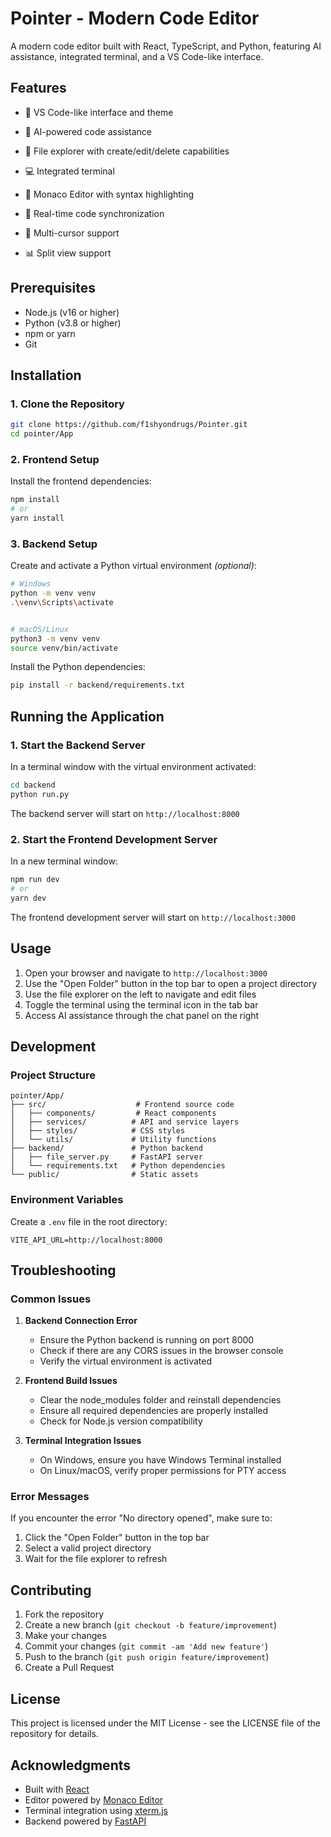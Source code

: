 # Pointer - Modern Code Editor

A modern code editor built with React, TypeScript, and Python, featuring AI assistance, integrated terminal, and a VS Code-like interface.

## Features

- 🎨 VS Code-like interface and theme

- 🤖 AI-powered code assistance
- 📁 File explorer with create/edit/delete capabilities
- 💻 Integrated terminal
- 📝 Monaco Editor with syntax highlighting
- 🔄 Real-time code synchronization
- 🎯 Multi-cursor support
- 📊 Split view support

## Prerequisites

- Node.js (v16 or higher)
- Python (v3.8 or higher)
- npm or yarn
- Git

## Installation

### 1. Clone the Repository

```bash
git clone https://github.com/f1shyondrugs/Pointer.git
cd pointer/App
```

### 2. Frontend Setup

Install the frontend dependencies:

```bash
npm install
# or
yarn install
```

### 3. Backend Setup

Create and activate a Python virtual environment _(optional)_:

```bash
# Windows
python -m venv venv
.\venv\Scripts\activate


# macOS/Linux
python3 -m venv venv
source venv/bin/activate
```

Install the Python dependencies:

```bash
pip install -r backend/requirements.txt
```

## Running the Application

### 1. Start the Backend Server

In a terminal window with the virtual environment activated:

```bash
cd backend
python run.py
```

The backend server will start on `http://localhost:8000`

### 2. Start the Frontend Development Server

In a new terminal window:

```bash
npm run dev
# or
yarn dev
```

The frontend development server will start on `http://localhost:3000`

## Usage

1. Open your browser and navigate to `http://localhost:3000`
2. Use the "Open Folder" button in the top bar to open a project directory
3. Use the file explorer on the left to navigate and edit files
4. Toggle the terminal using the terminal icon in the tab bar
5. Access AI assistance through the chat panel on the right

## Development

### Project Structure

```
pointer/App/
├── src/                    # Frontend source code
│   ├── components/         # React components
│   ├── services/          # API and service layers
│   ├── styles/            # CSS styles
│   └── utils/             # Utility functions
├── backend/               # Python backend
│   ├── file_server.py     # FastAPI server
│   └── requirements.txt   # Python dependencies
└── public/                # Static assets
```

### Environment Variables

Create a `.env` file in the root directory:

```env
VITE_API_URL=http://localhost:8000
```

## Troubleshooting

### Common Issues

1. **Backend Connection Error**
   - Ensure the Python backend is running on port 8000
   - Check if there are any CORS issues in the browser console
   - Verify the virtual environment is activated

2. **Frontend Build Issues**
   - Clear the node_modules folder and reinstall dependencies
   - Ensure all required dependencies are properly installed
   - Check for Node.js version compatibility

3. **Terminal Integration Issues**
   - On Windows, ensure you have Windows Terminal installed
   - On Linux/macOS, verify proper permissions for PTY access

### Error Messages

If you encounter the error "No directory opened", make sure to:
1. Click the "Open Folder" button in the top bar
2. Select a valid project directory
3. Wait for the file explorer to refresh

## Contributing

1. Fork the repository
2. Create a new branch (`git checkout -b feature/improvement`)
3. Make your changes
4. Commit your changes (`git commit -am 'Add new feature'`)
5. Push to the branch (`git push origin feature/improvement`)
6. Create a Pull Request

## License

This project is licensed under the MIT License - see the LICENSE file of the repository for details.

## Acknowledgments

- Built with [React](https://reactjs.org/)
- Editor powered by [Monaco Editor](https://microsoft.github.io/monaco-editor/)
- Terminal integration using [xterm.js](https://xtermjs.org/)
- Backend powered by [FastAPI](https://fastapi.tiangolo.com/)
